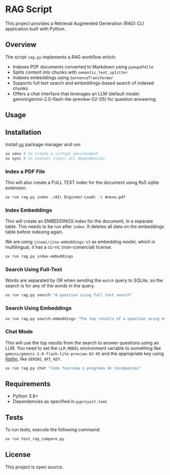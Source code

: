 # RAG Script

This project provides a Retrieval Augmented Generation (RAG) CLI application built with Python.

## Overview

The script `rag.py` implements a RAG workflow which:
- Indexes PDF documents converted to Markdown using `pymupdf4llm`
- Splits content into chunks with `semantic_text_splitter`
- Indexes embeddings using `SentenceTransformer`
- Supports full text search and embeddings-based search of indexed chunks
- Offers a chat interface that leverages an LLM (default model: gemini/gemini-2.0-flash-lite-preview-02-05) for question answering

## Usage

## Installation

Install [uv](https://docs.astral.sh/uv/) package manager and run:

```bash
uv venv # to create a virtual environment
uv sync # to install (sync) all dependencies
```

### Index a PDF File

This will also create a FULL TEXT index for the document using fts5 sqlite extension.

```bash
uv run rag.py index ./AI\ Engineer-Lead\ -\ Anexo.pdf
```

### Index Embeddings

This will create an EMBEDDINGS index for the document, in a separate table.
This needs to be run after `index`.
It deletes all data on the embeddings table before indexing again.

We are using `jinaai/jina-embeddings-v3` as embedding model, which is multilingual, it has a cc-nc (non-comercial) license.

```bash
uv run rag.py index-embeddings
```

### Search Using Full-Text

Words are separated by OR when sending the `match` query to SQLite, so the search is for any of the words in the query.

```bash
uv run rag.py search "A question using full text search"
```

### Search Using Embeddings

```bash
uv run rag.py search-embeddings "The top results of a question using embeddings"
```

### Chat Mode

This will use the top results from the search to answer questions using an LLM.
You need to set the `LLM_MODEL` environment variable to something like `gemini/gemini-2.0-flash-lite-preview-02-05`
and the appropriate key using [litellm](https://github.com/BerriAI/litellm), like `GEMINI_API_KEY`.

```bash
uv run rag.py chat "Como funciona o programa de recompensas"
```

## Requirements

- Python 3.8+
- Dependencies as specified in `pyproject.toml`

## Tests

To run tests, execute the following command:

```bash
uv run test_rag_compare.py
```

## License

This project is open source.
